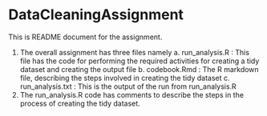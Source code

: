 # DataCleaningAssignment
This is README document for the assignment.
1. The overall assignment has three files namely
        a.  run_analysis.R  :  This file has the code for performing the required activities for creating a tidy dataset and creating the output file
        b.  codebook.Rmd :  The R markdown file, describing the steps involved in creating the tidy dataset 
        c.  run_analysis.txt :  This is the output of the run from run_analysis.R
2. The run_analysis.R code has comments to describe the steps in the process of creating the tidy dataset.


